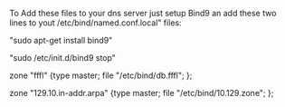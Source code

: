 To Add these files to your dns server just setup Bind9 an add these two lines to yout /etc/bind/named.conf.local" files:

"sudo apt-get install bind9"

"sudo /etc/init.d/bind9 stop"


zone "fffl" {type master; file "/etc/bind/db.fffl"; };

zone "129.10.in-addr.arpa" {type master; file "/etc/bind/10.129.zone"; };

